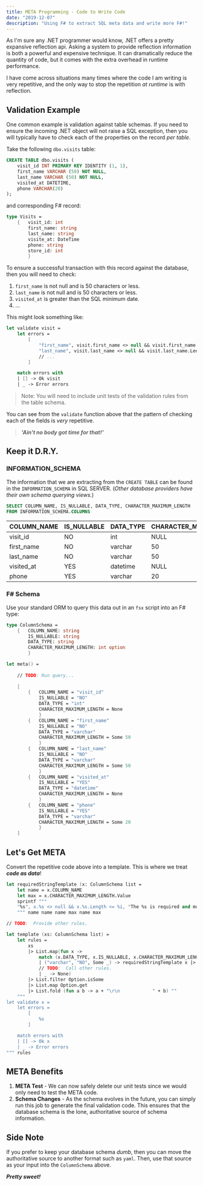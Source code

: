 ```yaml
---
title: META Programming - Code to Write Code
date: "2019-12-07"
description: "Using F# to extract SQL meta data and write more F#!"
---
```



As I'm sure any .NET programmer would know, .NET offers a pretty expansive reflection api.  Asking a system to provide reflection information is both a powerful and expensive technique.  It can dramatically reduce the quantity of code, but it comes with the extra overhead in runtime performance.  

I have come across situations many times where the code I am writing is very repetitive, and the only way to stop the repetition *at runtime* is with reflection.  

## Validation Example

One common example is validation against table schemas.  If you need to ensure the incoming .NET object will not raise a SQL exception, then you will typically have to check each of the properties on the record *per table*.  

Take the following `dbo.visits` table:

```sql
CREATE TABLE dbo.visits (
    visit_id INT PRIMARY KEY IDENTITY (1, 1),
    first_name VARCHAR (50) NOT NULL,
    last_name VARCHAR (50) NOT NULL,
    visited_at DATETIME,
    phone VARCHAR(20)
);
```

and corresponding F# record:

```fsharp
type Visits =
    {   visit_id: int
        first_name: string
        last_name: string
        visite_at: DateTime
        phone: string
        store_id: int
        }
```

To ensure a successful transaction with this record against the database, then you will need to check:

1. `first_name` is not null and is 50 characters or less.
2. `last_name` is not null and is 50 characters or less.
3. `visited_at` is greater than the SQL minimum date.
4. ...

This might look something like:

```fsharp
let validate visit = 
    let errors = 
        [
            "first_name", visit.first_name <> null && visit.first_name.Length <= 50, "The first_name is required and must be less than or equal to 50 characters."
            "last_name", visit.last_name <> null && visit.last_name.Length <= 50, "The last_name is required and must be less than or equal to 50 characters."
            // ...
        ]

    match errors with 
    | [] -> Ok visit
    | _ -> Error errors
```

> Note:  You will need to include unit tests of the validation rules from the table schema.

You can see from the `validate` function above that the pattern of checking each of the fields is *very* repetitive.

> ***'Ain't no body got time for that!'***

## Keep it D.R.Y.

### INFORMATION_SCHEMA

The information that we are extracting from the `CREATE TABLE` can be found in the `INFORMATION_SCHEMA` in SQL SERVER.  (*Other database providers have their own schema querying views.*)

```sql
SELECT COLUMN_NAME, IS_NULLABLE, DATA_TYPE, CHARACTER_MAXIMUM_LENGTH
FROM INFORMATION_SCHEMA.COLUMNS
```

| COLUMN_NAME | IS_NULLABLE | DATA_TYPE | CHARACTER_MAXIMUM_LENGTH |
| ----------- | ----------- | --------- | ------------------------ |
| visit_id    | NO          | int       | NULL                     |
| first_name  | NO          | varchar   | 50                       |
| last_name   | NO          | varchar   | 50                       |
| visited_at  | YES         | datetime  | NULL                     |
| phone       | YES         | varchar   | 20                       |

### F# Schema

Use your standard ORM to query this data out in an `fsx` script into an F# type:

```fsharp
type ColumnSchema =
    {   COLUMN_NAME: string
        IS_NULLABLE: string
        DATA_TYPE: string
        CHARACTER_MAXIMUM_LENGTH: int option
        }

let meta() = 
    
    // TODO: Run query...
    
    [
        {   COLUMN_NAME = "visit_id"
            IS_NULLABLE = "NO"
            DATA_TYPE = "int"
            CHARACTER_MAXIMUM_LENGTH = None
            }
        {   COLUMN_NAME = "first_name"
            IS_NULLABLE = "NO"
            DATA_TYPE = "varchar"
            CHARACTER_MAXIMUM_LENGTH = Some 50
            }
        {   COLUMN_NAME = "last_name"
            IS_NULLABLE = "NO"
            DATA_TYPE = "varchar"
            CHARACTER_MAXIMUM_LENGTH = Some 50
            }
        {   COLUMN_NAME = "visited_at"
            IS_NULLABLE = "YES"
            DATA_TYPE = "datetime"
            CHARACTER_MAXIMUM_LENGTH = None
            }
        {   COLUMN_NAME = "phone"
            IS_NULLABLE = "YES"
            DATA_TYPE = "varchar"
            CHARACTER_MAXIMUM_LENGTH = Some 20
            }
    ]
```

## Let's Get META

Convert the repetitive code above into a template.  This is where we treat ***code as data***!

```fsharp
let requiredStringTemplate (x: ColumnSchema list = 
    let name = x.COLUMN_NAME
    let max = x.CHARACTER_MAXIMUM_LENGTH.Value
    sprintf """
    "%s", x.%s <> null && x.%s.Length <= %i, "The %s is required and must be less than or equal to %i characters."
    """ name name name max name max

// TODO:  Provide other rules.

let template (xs: ColumnSchema list) = 
    let rules = 
        xs 
        |> List.map(fun x -> 
            match (x.DATA_TYPE, x.IS_NULLABLE, x.CHARACTER_MAXIMUM_LENGTH) with 
            | ("varchar", "NO", Some _) -> requiredStringTemplate x |> Some
            // TODO:  Call other rules.
            | _ -> None)
        |> List.filter Option.isSome
        |> List.map Option.get
        |> List.fold (fun a b -> a + "\r\n            " + b) ""
    """
let validate x = 
    let errors = 
        [
            %s
        ]

    match errors with 
    | [] -> Ok x
    | _ -> Error errors
""" rules
```

## META Benefits

1. **META Test** - We can now safely delete our unit tests since we would only need to test the META code.
2. **Schema Changes** - As the schema evolves in the future, you can simply run this job to generate the final validation code.  This ensures that the database schema is the lone, authoritative source of schema information.

## Side Note

If you prefer to keep your database schema *dumb*, then you can move the authoritative source to another format such as `yaml`.  Then, use that source as your input into the `ColumnSchema` above.

***Pretty sweet!***